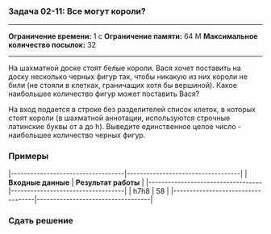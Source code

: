 ### Задача 02-11: Все могут короли?

  -------------------------------------- ------
  **Ограничение времени:**               1 с
  **Ограничение памяти:**                64 M
  **Максимальное количество посылок:**   32
  -------------------------------------- ------

На шахматной доске стоят белые короли. Вася хочет поставить на доску
несколько черных фигур так, чтобы никакую из них короли не били (не
стояли в клетках, граничащих хотя бы вершиной). Какое наибольшее
количество фигур может поставить Вася?

На вход подается в строке без разделителей список клеток, в которых
стоят короли (в шахматной аннотации, используются строчные латинские
буквы от a до h). Выведите единственное целое число - наибольшее
количество черных фигур.

### Примеры

|-----------------------------------|-----------------------------------|
| **Входные данные**                | **Результат работы**              |
|-----------------------------------|-----------------------------------|
|     h7h8                          |     58                            |
|-----------------------------------|-----------------------------------|

### Сдать решение
